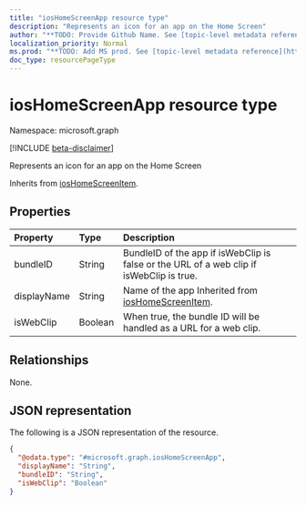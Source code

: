 ```yaml
---
title: "iosHomeScreenApp resource type"
description: "Represents an icon for an app on the Home Screen"
author: "**TODO: Provide Github Name. See [topic-level metadata reference](https://msgo.azurewebsites.net/add/document/guidelines/metadata.html#topic-level-metadata)**"
localization_priority: Normal
ms.prod: "**TODO: Add MS prod. See [topic-level metadata reference](https://msgo.azurewebsites.net/add/document/guidelines/metadata.html#topic-level-metadata)**"
doc_type: resourcePageType
---
```


# iosHomeScreenApp resource type

Namespace: microsoft.graph

[!INCLUDE [beta-disclaimer](../../includes/beta-disclaimer.md)]

Represents an icon for an app on the Home Screen


Inherits from [iosHomeScreenItem](../resources/ioshomescreenitem.md).

## Properties
|Property|Type|Description|
|:---|:---|:---|
|bundleID|String|BundleID of the app if isWebClip is false or the URL of a web clip if isWebClip is true.|
|displayName|String|Name of the app Inherited from [iosHomeScreenItem](../resources/ioshomescreenitem.md).|
|isWebClip|Boolean|When true, the bundle ID will be handled as a URL for a web clip.|

## Relationships
None.

## JSON representation
The following is a JSON representation of the resource.
<!-- {
  "blockType": "resource",
  "@odata.type": "microsoft.graph.iosHomeScreenApp"
}
-->
``` json
{
  "@odata.type": "#microsoft.graph.iosHomeScreenApp",
  "displayName": "String",
  "bundleID": "String",
  "isWebClip": "Boolean"
}
```

